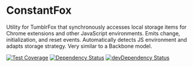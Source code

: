 # ConstantFox

Utility for TumblrFox that synchronously accesses local storage items for Chrome extensions and other JavaScript environments. Emits change, initialization, and reset events. Automatically detects JS environment and adapts storage strategy. Very similar to a Backbone model.

[![Test Coverage](https://codeclimate.com/github/idelairre/tumblelog-generator/badges/coverage.svg)](https://codeclimate.com/github/idelairre/tumblelog-generator)
[![Dependency Status](https://david-dm.org/idelairre/tumblelog-generator.svg)](https://david-dm.org/idelairre/tumblelog-generator)
[![devDependency Status](https://david-dm.org/idelairre/tumblelog-generator/dev-status.svg)](https://david-dm.org/idelairre/tumblelog-generator#info=devDependencies)
